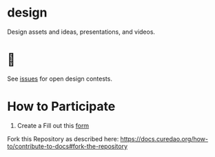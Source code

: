 # design
Design assets and ideas, presentations, and videos. 

# 🎁
See [issues](https://github.com/cure-dao/design/issues) for open design contests. 

# How to Participate

1. Create a 
Fill out this [form](https://notionforms.io/forms/join-curedao)

Fork this Repository as described here:
https://docs.curedao.org/how-to/contribute-to-docs#fork-the-repository
